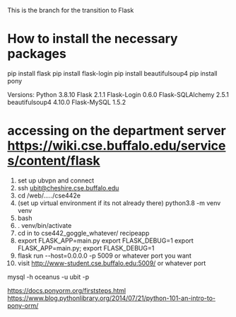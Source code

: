 This is the branch for the transition to Flask

# How to install the necessary packages
pip install flask
pip install flask-login
pip install beautifulsoup4
pip install pony


Versions:
Python                 3.8.10
Flask                  2.1.1
Flask-Login            0.6.0
Flask-SQLAlchemy       2.5.1
beautifulsoup4         4.10.0
Flask-MySQL            1.5.2

# accessing on the department server https://wiki.cse.buffalo.edu/services/content/flask
1. set up ubvpn and connect
2. ssh ubit@cheshire.cse.buffalo.edu
3. cd /web/...../cse442e
4. (set up virtual environment if its not already there)  python3.8 -m venv venv
5. bash
6. . venv/bin/activate
7. cd in to cse442_goggle_whatever/ recipeapp
8. export FLASK_APP=main.py
   export FLASK_DEBUG=1                                         export FLASK_APP=main.py; export FLASK_DEBUG=1
9. flask run --host=0.0.0.0 -p 5009 or whatever port you want
10. visit http://www-student.cse.buffalo.edu:5009/ or whatever port


mysql -h oceanus -u ubit -p


https://docs.ponyorm.org/firststeps.html
https://www.blog.pythonlibrary.org/2014/07/21/python-101-an-intro-to-pony-orm/
